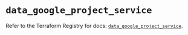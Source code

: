 # `data_google_project_service`

Refer to the Terraform Registry for docs: [`data_google_project_service`](https://registry.terraform.io/providers/hashicorp/google/4.85.0/docs/data-sources/project_service).
